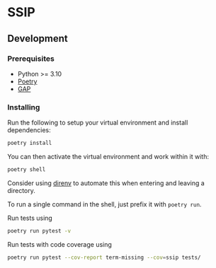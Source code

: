 # SSIP

## Development

### Prerequisites

- Python >= 3.10
- [Poetry](https://python-poetry.org/docs/#installation)
- [GAP](https://www.gap-system.org)


### Installing

Run the following to setup your virtual environment and install dependencies:

```sh
poetry install
```


You can then activate the virtual environment and work within it with:

```sh
poetry shell
```

Consider using [direnv](https://github.com/direnv/direnv/wiki/Python#poetry) to
automate this when entering and leaving a directory.

To run a single command in the shell, just prefix it with `poetry run`.

Run tests using

```sh
poetry run pytest -v
```

Run tests with code coverage using

```sh
poetry run pytest --cov-report term-missing --cov=ssip tests/
```